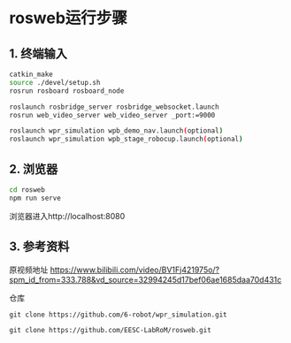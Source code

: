 # rosweb运行步骤

## 1. 终端输入

```bash
catkin_make
source ./devel/setup.sh 
rosrun rosboard rosboard_node

roslaunch rosbridge_server rosbridge_websocket.launch
rosrun web_video_server web_video_server _port:=9000

roslaunch wpr_simulation wpb_demo_nav.launch(optional)
roslaunch wpr_simulation wpb_stage_robocup.launch(optional)
```

## 2. 浏览器

```bash
cd rosweb
npm run serve
```

浏览器进入http://localhost:8080

## 3. 参考资料

原视频地址
https://www.bilibili.com/video/BV1Fj421975o/?spm_id_from=333.788&vd_source=32994245d17bef06ae1685daa70d431c

仓库

`git clone https://github.com/6-robot/wpr_simulation.git`

`git clone https://github.com/EESC-LabRoM/rosweb.git`
